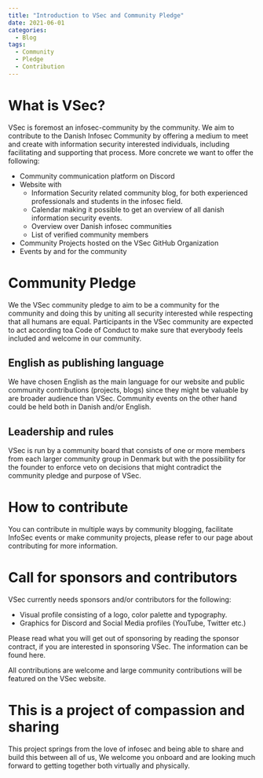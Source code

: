 ```yaml
---
title: "Introduction to VSec and Community Pledge"
date: 2021-06-01
categories:
  - Blog
tags:
  - Community
  - Pledge
  - Contribution
---
```


# What is VSec?
VSec is foremost an infosec-community by the community. We aim to contribute to the Danish Infosec Community by offering a medium to meet and create with information security interested individuals, including facilitating and supporting that process. More concrete we want to offer the following:  


- Community communication platform on Discord
- Website with
  - Information Security related community blog, for both experienced professionals and students in the infosec field.
  - Calendar making it possible to get an overview of all danish information security events.
  - Overview over Danish infosec communities
  - List of verified community members  
- Community Projects hosted on the VSec GitHub Organization
- Events by and for the community

# Community Pledge
We the VSec community pledge to aim to be a community for the community and doing this by uniting all security interested while respecting that all humans are equal. Participants in the VSec community are expected to act according toa Code of Conduct to make sure that everybody feels included and welcome in our community. 

## English as publishing language
We have chosen English as the main language for our website and public community contributions (projects, blogs) since they might be valuable by are broader audience than VSec. Community events on the other hand could be held both in Danish and/or English.

## Leadership and rules
VSec is run by a community board that consists of one or more members from each larger community group in Denmark but with the possibility for the founder to enforce veto on decisions that might contradict the community pledge and purpose of VSec. 

# How to contribute
You can contribute in multiple ways by community blogging, facilitate InfoSec events or make community projects, please refer to our page about contributing for more information.

# Call for sponsors and contributors
VSec currently needs sponsors and/or contributors for the following:
 - Visual profile consisting of a logo, color palette and typography.
 - Graphics for Discord and Social Media profiles (YouTube, Twitter etc.)

Please read what you will get out of sponsoring by reading the sponsor contract, if you are interested in sponsoring VSec.
The information can be found here.

All contributions are welcome and large community contributions will be featured on the VSec website.

# This is a project of compassion and sharing
This project springs from the love of infosec and being able to share and build this between all of us, 
We welcome you onboard and are looking much forward to getting together both virtually and physically.
